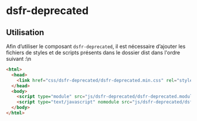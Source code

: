 # dsfr-deprecated

## Utilisation
Afin d’utiliser le composant `dsfr-deprecated`, il est nécessaire d’ajouter les fichiers de styles et de scripts présents dans le dossier dist dans l'ordre suivant :\n
```html
<html>
  <head>
    <link href="css/dsfr-deprecated/dsfr-deprecated.min.css" rel="stylesheet">
  </head>
  <body>
    <script type="module" src="js/dsfr-deprecated/dsfr-deprecated.module.min.js" ></script>
    <script type="text/javascript" nomodule src="js/dsfr-deprecated/dsfr-deprecated.nomodule.min.js" ></script>
  </body>
</html>
```